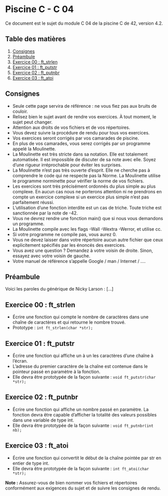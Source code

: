 # Piscine C - C 04

Ce document est le sujet du module C 04 de la piscine C de 42, version 4.2.

## Table des matières
1. [Consignes](#consignes)
2. [Préambule](#préambule)
3. [Exercice 00 : ft_strlen](#exercice-00-ft_strlen)
4. [Exercice 01 : ft_putstr](#exercice-01-ft_putstr)
5. [Exercice 02 : ft_putnbr](#exercice-02-ft_putnbr)
6. [Exercice 03 : ft_atoi](#exercice-03-ft_atoi)

## Consignes
- Seule cette page servira de référence : ne vous fiez pas aux bruits de couloir.
- Relisez bien le sujet avant de rendre vos exercices. À tout moment, le sujet peut changer.
- Attention aux droits de vos fichiers et de vos répertoires.
- Vous devez suivre la procédure de rendu pour tous vos exercices.
- Vos exercices seront corrigés par vos camarades de piscine.
- En plus de vos camarades, vous serez corrigés par un programme appelé la Moulinette.
- La Moulinette est très stricte dans sa notation. Elle est totalement automatisée. Il est impossible de discuter de sa note avec elle. Soyez d’une rigueur irréprochable pour éviter les surprises.
- La Moulinette n’est pas très ouverte d’esprit. Elle ne cherche pas à comprendre le code qui ne respecte pas la Norme. La Moulinette utilise le programme norminette pour vérifier la norme de vos fichiers.
- Les exercices sont très précisément ordonnés du plus simple au plus complexe. En aucun cas nous ne porterons attention ni ne prendrons en compte un exercice complexe si un exercice plus simple n’est pas parfaitement réussi.
- L’utilisation d’une fonction interdite est un cas de triche. Toute triche est sanctionnée par la note de -42.
- Vous ne devrez rendre une fonction main() que si nous vous demandons un programme.
- La Moulinette compile avec les flags -Wall -Wextra -Werror, et utilise cc.
- Si votre programme ne compile pas, vous aurez 0.
- Vous ne devez laisser dans votre répertoire aucun autre fichier que ceux explicitement spécifiés par les énoncés des exercices.
- Vous avez une question ? Demandez à votre voisin de droite. Sinon, essayez avec votre voisin de gauche.
- Votre manuel de référence s’appelle Google / man / Internet / ....

## Préambule
Voici les paroles du générique de Nicky Larson : [...]

## Exercice 00 : ft_strlen
- Écrire une fonction qui compte le nombre de caractères dans une chaîne de caractères et qui retourne le nombre trouvé.
- Prototype : `int ft_strlen(char *str);`

## Exercice 01 : ft_putstr
- Écrire une fonction qui affiche un à un les caractères d’une chaîne à l’écran.
- L’adresse du premier caractère de la chaîne est contenue dans le pointeur passé en paramètre à la fonction.
- Elle devra être prototypée de la façon suivante : `void ft_putstr(char *str);`

## Exercice 02 : ft_putnbr
- Écrire une fonction qui affiche un nombre passé en paramètre. La fonction devra être capable d’afficher la totalité des valeurs possibles dans une variable de type int.
- Elle devra être prototypée de la façon suivante : `void ft_putnbr(int nb);`

## Exercice 03 : ft_atoi
- Écrire une fonction qui convertit le début de la chaîne pointée par str en entier de type int.
- Elle devra être prototypée de la façon suivante : `int ft_atoi(char *str);`

**Note :** Assurez-vous de bien nommer vos fichiers et répertoires conformément aux exigences du sujet et de suivre les consignes de rendu.

